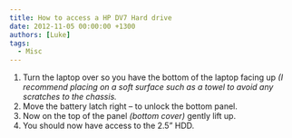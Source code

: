 ```yaml
---
title: How to access a HP DV7 Hard drive
date: 2012-11-05 00:00:00 +1300
authors: [Luke]
tags:
  - Misc
---
```


  1. Turn the laptop over so you have the bottom of the laptop facing up _(I recommend placing on a soft surface such as a towel to avoid any scratches to the chassis._
  2. Move the battery latch right – to unlock the bottom panel.
  3. Now on the top of the panel _(bottom cover)_ gently lift up.
  4. You should now have access to the 2.5” HDD.
